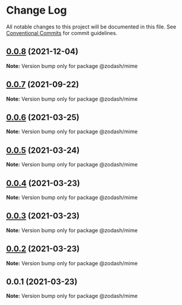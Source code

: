 # Change Log

All notable changes to this project will be documented in this file.
See [Conventional Commits](https://conventionalcommits.org) for commit guidelines.

## [0.0.8](https://github.com/zcorky/zodash/compare/@zodash/mime@0.0.7...@zodash/mime@0.0.8) (2021-12-04)

**Note:** Version bump only for package @zodash/mime





## [0.0.7](https://github.com/zcorky/zodash/compare/@zodash/mime@0.0.6...@zodash/mime@0.0.7) (2021-09-22)

**Note:** Version bump only for package @zodash/mime





## [0.0.6](https://github.com/zcorky/zodash/compare/@zodash/mime@0.0.5...@zodash/mime@0.0.6) (2021-03-25)

**Note:** Version bump only for package @zodash/mime





## [0.0.5](https://github.com/zcorky/zodash/compare/@zodash/mime@0.0.4...@zodash/mime@0.0.5) (2021-03-24)

**Note:** Version bump only for package @zodash/mime





## [0.0.4](https://github.com/zcorky/zodash/compare/@zodash/mime@0.0.3...@zodash/mime@0.0.4) (2021-03-23)

**Note:** Version bump only for package @zodash/mime





## [0.0.3](https://github.com/zcorky/zodash/compare/@zodash/mime@0.0.2...@zodash/mime@0.0.3) (2021-03-23)

**Note:** Version bump only for package @zodash/mime





## [0.0.2](https://github.com/zcorky/zodash/compare/@zodash/mime@0.0.1...@zodash/mime@0.0.2) (2021-03-23)

**Note:** Version bump only for package @zodash/mime





## 0.0.1 (2021-03-23)

**Note:** Version bump only for package @zodash/mime
